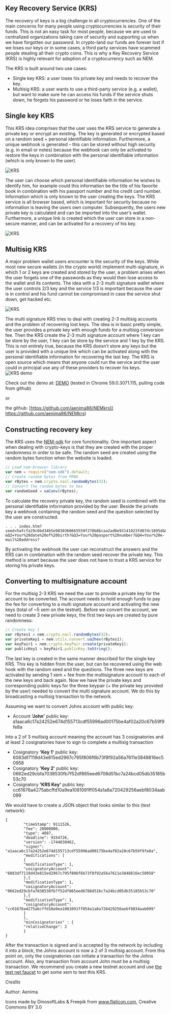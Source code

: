## Key Recovery Service (KRS)
The recovery of keys is a big challenge in all cryptocurrencies. One of the main concerns for many people using cryptocurrencies is security of their funds. This is not an easy task for most people, because we are used to centralized organizations taking care of security and supporting us when we have forgotten our password. In crypto-land our funds are forever lost if we loses our keys or in some cases, a third party services have scammed people stealing all their crypto coins. This is why a Key Recovery Service (KRS) is highly relevant for adoption of a cryptocurrency such as NEM.

The KRS is built around two use cases:
* Single key KRS: a user loses his private key and needs to recover the key. 
* Multisig KRS: a user wants to use a third-party service (e.g. a wallet), but want to make sure he can access his funds if the service shuts down, he forgets his password or he loses faith in the service. 

## Single key KRS
This KRS idea comprises that the user uses the KRS service to generate a private key or encrypt an existing. The key is generated or encrypted based on a random seed + personal identifiable information. Furthermore, a unique webhook is generated – this can be stored without high security (e.g. in email or notes) because the webhook can only be activated to restore the keys in combination with the personal identifiable information (which is only known to the user).

![KRS](http://i.imgur.com/JHpkJqJ.png)

The user can choose which personal identifiable information he wishes to identify him, for example could this information be the title of his favorite book in combination with his passport number and his credit card number. Information which is only known to the user creating the keys. The KRS service is all browser based, which is important for security because no information is leaving the users own computer. Subsequently, the users new private key is calculated and can be imported into the user’s wallet. Furthermore, a unique link is created which the user can store in a non-secure manner, and can be activated for a recovery of his key. 

![KRS](http://i.imgur.com/UuE8gyP.png) 

## Multisig KRS
A major problem wallet users encounter is the security of the keys. While most new secure wallets (in the crypto world) implement multi-signature, in which 1 or 2 keys are created and stored by the user, a problem arises when the user forgets one of the passwords as they would then lose access to the wallet and its contents. The idea with a 2-3 multi signature wallet where the user controls 2/3 key and the service 1/3 is important because the user is in control and his fund cannot be compromised in case the service shut down, get hacked etc. 

![KRS]( http://i.imgur.com/Z0ye6gF.png)

The multi signature KRS tries to deal with creating 2-3 multisig accounts and the problem of recovering lost keys. The idea is in basic pretty simple, the user provides a private key with enough funds for a multisig conversion fee. Then the KRS create the 2-3 multi signature account where 1 key can be store by the user, 1 key can be store by the service and 1 key by the KRS. This is not entirely true, because the KRS doesn’t store any keys but the user is provided with a unique link which can be activated along with the personal identifiable information for recovering the last key. The KRS is open source which means that anyone could run the service and the user could in principal use any of these providers to recover his keys. 
![KRS demo]( http://i.imgur.com/6tT20Jb.png)

Check out the demo at: [DEMO]( http://rawgit.com/aenima86/NEMkrs/master/index.htm) (tested in Chrome 59.0.3071.115, pulling code from github)

or 

the github: [https://github.com/aenima86/NEMkrs]( https://github.com/aenima86/NEMkrs) 

## Constructing recovery key
The KRS uses the [NEM-sdk](https://github.com/QuantumMechanics/NEM-sdk) for core functionality. One important aspect when dealing with crypto-keys is that they are created with the proper randomness in order to be safe. The random seed are created using the random bytes function when the website is loaded.

```javascript
// Load nem-browser library
var nem = require("nem-sdk").default;
// Create random bytes from PRNG
var rBytes = nem.crypto.nacl.randomBytes(32);
// Convert the random bytes to hex
var randomSeed = uaConv(rBytes);
```
To calculate the recovery private key, the random seed is combined with the personal identifiable information provided by the user. Beside the private key a webhook containing the random seed and the question selected by the user are constructed. 


```text
. . . index.htm?seed=5afcfa29c6bd34b5e9830360665559f278b8bcaa2ad0e93141023fd07dc1895d&Q1=Your%20national%20identification%20number?&Q2=Your%20date%20of%20birth?&Q3=Your%20pasport%20number?&Q4=Your%20e-mail%20address? 
```
By activating the webhook the user can reconstruct the answers and the KRS can in combination with the random seed recover the private key. This method is smart because the user does not have to trust a KRS service for storing his private keys.

## Converting to multisignature account
For the multisig 2-3 KRS we need the user to provide a private key for the account to be converted. The account needs to hold enough funds to pay the fee for converting to a multi signature account and activating the new keys (total of ~5 xem on the testnet). Before we convert the account, we need to create 3 new private keys, the first two keys are created by pure randomness:


```javascript
// Create key 1
var rBytes1 = nem.crypto.nacl.randomBytes(32);
var privateKey1 = nem.utils.convert.ua2hex(rBytes1);
var keyPair1 = nem.crypto.keyPair.create(privateKey1);
var publicKey1 = keyPair1.publicKey.toString();
```
The last key is created in the same manner described for the single key KRS. This key is hidden from the user, but can be recovered using the web hook with the random seed and the questions. The three new keys are activated by sending 1 xem + fee from the multisignature account to each of the new keys and back again. 
Now we have the private keys and corresponding public keys for the three keypair (+ the private key provided by the user) needed to convert the multi signature account. We do this by broadcasting a multisig transaction to the network.

Assuming we want to convert Johns account with public key:

* Account **'John'** public key: a1aaca6c17a24252e674d155713cdf55996ad00175be4af02a20c67b59f9fe8a

Into a 2 of 3 multisig account meaning the account has 3 cosignatories and at least 2 cosignatories have to sign to complete a multisig transaction

* Cosignatory **'Key 1'** public key: 6083df7119d43e815ed2967c795f806f6b73f8f92a56a7611e3848816ec50958
* Cosignatory **'Key 2'** public key: 0662ed29cbfa7038530fb7f52df865eed6708d51bc7a24bcd05db35185b53c70
* Cosignatory **'KRS Key'** public key: cc61676a4275abcffd10a9ea1081091ff054a1a8a720429256aebf8034aab099

We would have to create a JSON object that looks similar to this (test network):
```text
{
        "timeStamp": 9111526,
        "fee": 28000000,
        "type": 4097,
        "deadline": 9154726,
        "version": -1744830462,
        "signer": "a1aaca6c17a24252e674d155713cdf55996ad00175be4af02a20c67b59f9fe8a",
        "modifications": [
        {
        "modificationType": 1,
        "cosignatoryAccount": "6083df7119d43e815ed2967c795f806f6b73f8f92a56a7611e3848816ec50958"
        },{
        "modificationType": 1,
        "cosignatoryAccount": "0662ed29cbfa7038530fb7f52df865eed6708d51bc7a24bcd05db35185b53c70"
        },{
        "modificationType": 1,
        "cosignatoryAccount": "cc61676a4275abcffd10a9ea1081091ff054a1a8a720429256aebf8034aab099"
        }
        ],
        "minCosignatories" : {
        "relativeChange": 2
        }
}
```
After the transaction is signed and is accepted by the network by including it into a block, the Johns account is now a 2 of 3 multisig account. From this point on, only the cosignatories can initiate a transaction for the Johns account. Also, any transaction from account John must be a multisig transaction. We recommend you create a new testnet account and use [ the test net faucet]( http://test-nem-faucet.44uk.net/) to get some xem to test this KRS.

*Credits*

Author: Aenima

Icons made by DinosoftLabs & Freepik from www.flaticon.com, Creative Commons BY 3.0





